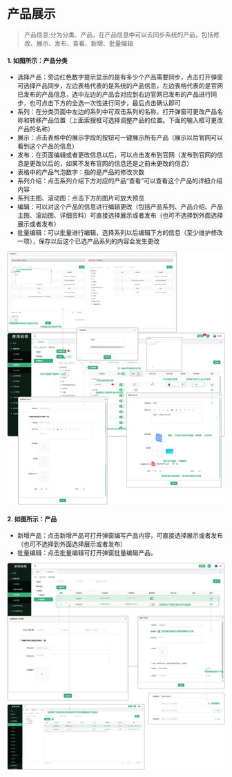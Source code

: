 # 产品展示

> 产品信息:分为分类、产品，在产品信息中可以去同步系统的产品，包括修改、展示、发布、查看、新增、批量编辑
#### 1. 如图所示：产品分类

* 选择产品：旁边红色数字提示显示的是有多少个产品需要同步，点击打开弹窗可选择产品同步，左边表格代表的是系统的产品信息，左边表格代表的是官网已发布的产品信息，选中左边的产品会对应到右边官网已发布的产品进行同步，也可点击下方的全选一次性进行同步，最后点击确认即可
* 系列：在分类页面中左边的系列中可双击系列的名称，打开弹窗可更改产品名称和转移产品位置（上面索搜框可选择调整产品的位置。下面的输入框可更改产品的名称）
* 展示：点击表格中的展示字段的按钮可一键展示所有产品（展示以后官网可以看到这个产品的信息）
* 发布：在页面编辑或者更改信息以后，可以点击发布到官网（发布到官网的信息是更改以后的，如果不发布官网的信息还是之前未更改的信息）
* 表格中的产品气泡数字：指的是产品的修改次数
* 系列介绍：点击系列介绍下方对应的产品“查看”可以查看这个产品的详细介绍内容
* 系列主图、滚动图：点击下方的图片可放大预览
* 编辑：可以对这个产品的信息进行编辑更改（包括产品系列、产品介绍、产品主图、滚动图、详细资料）可直接选择展示或者发布（也可不选择到外面选择展示或者发布）
* 批量编辑：可以批量进行编辑，选择系列以后编辑下方的信息（至少维护修改一项），保存以后这个已选产品系列的内容会发生更改

![如图所示](../../file/gw-cpxxfl.png)

#### 2. 如图所示：产品

* 新增产品：点击新增产品可打开弹窗编写产品内容，可直接选择展示或者发布（也可不选择到外面选择展示或者发布）
* 批量编辑：点击批量编辑可打开弹窗批量编辑产品，

![如图所示](../../file/cpxx.png)